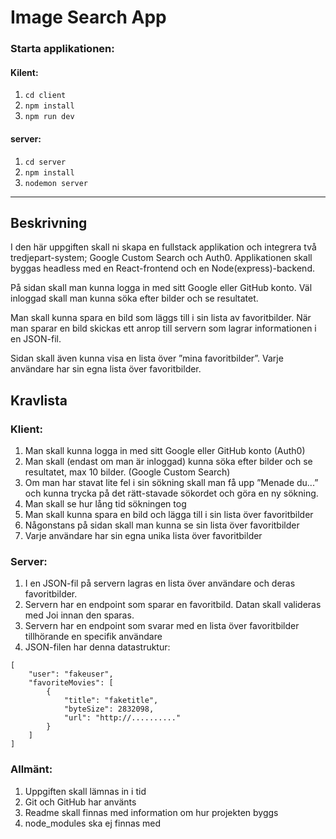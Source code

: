# Image Search App

### Starta applikationen:

#### Kilent:
1. `cd client`
2. `npm install`
3. `npm run dev`

#### server:
1. `cd server`
2. `npm install`
3. `nodemon server`

---

## Beskrivning
I den här uppgiften skall ni skapa en fullstack applikation och integrera två tredjepart-system; Google Custom Search och Auth0. 
Applikationen skall byggas headless med en React-frontend och en Node(express)-backend. 

På sidan skall man kunna logga in med sitt Google eller GitHub konto. Väl inloggad skall man kunna söka efter bilder och se resultatet. 

Man skall kunna spara en bild som läggs till i sin lista av favoritbilder. När man sparar en bild skickas ett anrop till servern som lagrar informationen i en JSON-fil. 

Sidan skall även kunna visa en lista över ”mina favoritbilder”. Varje användare har sin egna lista över favoritbilder. 

## Kravlista

### Klient:
1. Man skall kunna logga in med sitt Google eller GitHub konto (Auth0)  
2. Man skall (endast om man är inloggad) kunna söka efter bilder och se resultatet, max 10 bilder. (Google Custom Search)  
3. Om man har stavat lite fel i sin sökning skall man få upp ”Menade du...” och kunna trycka på det rätt-stavade sökordet och göra en ny sökning.  
4. Man skall se hur lång tid sökningen tog  
5. Man skall kunna spara en bild och lägga till i sin lista över favoritbilder  
6. Någonstans på sidan skall man kunna se sin lista över favoritbilder  
7. Varje användare har sin egna unika lista över favoritbilder  

### Server:
1. I en JSON-fil på servern lagras en lista över användare och deras favoritbilder.    
2. Servern har en endpoint som sparar en favoritbild. Datan skall valideras med Joi innan den sparas.  
3. Servern har en endpoint som svarar med en lista över favoritbilder tillhörande en specifik användare  
4. JSON-filen har denna datastruktur:  
```
[
    "user": "fakeuser",
    "favoriteMovies": [
        {
            "title": "faketitle",
            "byteSize": 2832098,
            "url": "http://.........."
        }
    ]
]
```
    
### Allmänt:
1. Uppgiften skall lämnas in i tid  
2. Git och GitHub har använts  
3. Readme skall finnas med information om hur projekten byggs  
4. node_modules ska ej finnas med  

